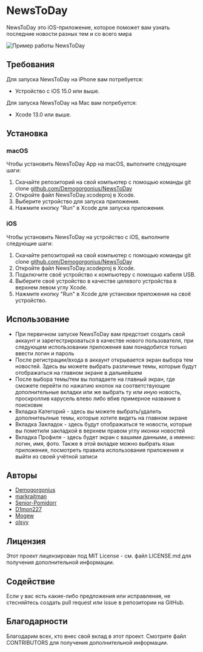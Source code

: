 # NewsToDay
NewsToDay это iOS-приложение, которое поможет вам узнать последние новости разных тем и со всего мира

![Пример работы NewsToDay](https://github.com/RahatIscs1903k/CrocodileApp/blob/develop/Simulator%20Screen%20Recording%20-%20iPhone%2011%20-%202023-04-23%20at%2014.32.47.gif)

## Требования
Для запуска NewsToDay на iPhone вам потребуется:
* Устройство с iOS 15.0 или выше.

Для запуска NewsToDay на Mac вам потребуется:
* Xcode 13.0 или выше.

## Установка
### macOS
Чтобы установить NewsToDay App на macOS, выполните следующие шаги:
1. Скачайте репозиторий на свой компьютер с помощью команды git clone [github.com/Demogorgonius/NewsToDay](https://github.com/Demogorgonius/NewsToDay)
2. Откройте файл NewsToDay.xcodeproj в Xcode.
3. Выберите устройство для запуска приложения.
4. Нажмите кнопку "Run" в Xcode для запуска приложения.

### iOS
Чтобы установить NewsToDay на устройство с iOS, выполните следующие шаги:

1. Скачайте репозиторий на свой компьютер с помощью команды git clone [github.com/Demogorgonius/NewsToDay](https://github.com/Demogorgonius/NewsToDay)
2. Откройте файл NewsToDay.xcodeproj в Xcode.
3. Подключите своё устройство к компьютеру с помощью кабеля USB.
4. Выберите своё устройство в качестве целевого устройства в верхнем левом углу Xcode.
5. Нажмите кнопку "Run" в Xcode для установки приложения на своё устройство.

## Использование
* При первичном запуске NewsToDay вам предстоит создать свой аккаунт и зарегестрироваться в качестве нового пользователя, при следующем использовании приложения вам понадобится только ввести логин и пароль
* После регистрации/входа в аккаунт открывается экран выбора тем новостей. Здесь вы можете выбрать различные темы, которые будут отображаться на главном экране в дальнейшем
* После выбора темы/тем вы попадаете на главный экран, где сможете перейти по нажатию кнопок на соответствующие дополнительные вкладки или же выбрать ту или иную новость, проскроллив карусель влево либо вбив примерное название в поисковик
* Вкладка Категорий - здесь вы можете выбрать/удалить дополнитеьлные темы, которые хотите видеть на главном экране
* Вкладка Закладок - здесь будут отображаться те новости, которые вы пометили закладкой в верхнем правом углу иконки новостей
* Вкладка Профиля - здесь будет экран с вашими данными, а именно: логин, имя, фото. Также в этой вкладке можно выбрать язык приложения, посмотреть правила использования приложения и выйти из своей учётной записи

## Авторы
* [Demogorgonius](https://github.com/Demogorgonius)
* [markraitman](https://github.com/markraitman)
* [Senior-Pomidorr](https://github.com/Senior-Pomidorr)
* [D1mon227](https://github.com/D1mon227)
* [Mogew](https://github.com/Mogew)
* [olsyy](https://github.com/olsyy)

## Лицензия
Этот проект лицензирован под MIT License - см. файл LICENSE.md для получения дополнительной информации.

## Содействие
Если у вас есть какие-либо предложения или исправления, не стесняйтесь создать pull request или issue в репозитории на GitHub.

## Благодарности
Благодарим всех, кто внес свой вклад в этот проект. Смотрите файл CONTRIBUTORS для получения дополнительной информации.
